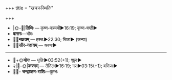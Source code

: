 +++
title = "खचक्रस्थितिः"

+++
- |🌞-🌛|**तिथिः** — कृष्ण-पञ्चमी►16:19; कृष्ण-षष्ठी►  
- **वासरः**—भौमः  
- 🌌🌛**नक्षत्रम्** — हस्तः►22:30; चित्रा► (कन्या)  
- 🌌🌞**सौर-नक्षत्रम्** — श्रवणः►  
___________________
- 🌛+🌞**योगः** — धृतिः►03:52(+1); शूलः►  
- २|🌛-🌞|**करणम्** — तैतिलः►16:19; गरः►03:15(+1); वणिजः►  
- 🌌🌛- **चन्द्राष्टम-राशिः**—कुम्भः  

